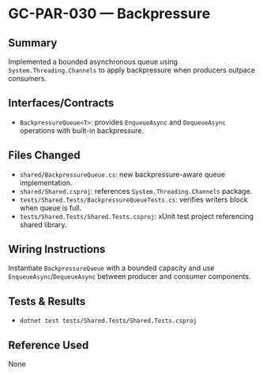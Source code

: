 # GC-PAR-030 — Backpressure

## Summary
Implemented a bounded asynchronous queue using `System.Threading.Channels` to apply backpressure when producers outpace consumers.

## Interfaces/Contracts
- `BackpressureQueue<T>`: provides `EnqueueAsync` and `DequeueAsync` operations with built-in backpressure.

## Files Changed
- `shared/BackpressureQueue.cs`: new backpressure-aware queue implementation.
- `shared/Shared.csproj`: references `System.Threading.Channels` package.
- `tests/Shared.Tests/BackpressureQueueTests.cs`: verifies writers block when queue is full.
- `tests/Shared.Tests/Shared.Tests.csproj`: xUnit test project referencing shared library.

## Wiring Instructions
Instantiate `BackpressureQueue` with a bounded capacity and use `EnqueueAsync`/`DequeueAsync` between producer and consumer components.

## Tests & Results
- `dotnet test tests/Shared.Tests/Shared.Tests.csproj`

## Reference Used
None
